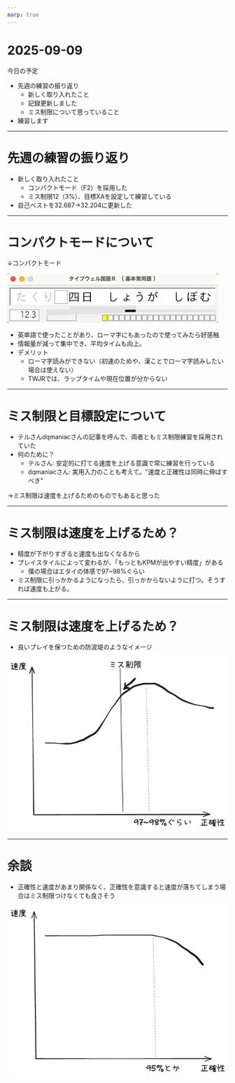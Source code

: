 ```yaml
---
marp: true
---
```


# 2025-09-09

今日の予定

- 先週の練習の振り返り
  - 新しく取り入れたこと
  - 記録更新しました
  - ミス制限について思っていること
- 練習します

---

# 先週の練習の振り返り

- 新しく取り入れたこと
  - コンパクトモード（F2）を採用した
  - ミス制限12（3%）、目標XAを設定して練習している
- 自己ベストを32.687→32.204に更新した

---

# コンパクトモードについて

↓コンパクトモード

![コンパクトモード](./twjr-compact-mode.png)

- 英単語で使ったことがあり、ローマ字にもあったので使ってみたら好感触
- 情報量が減って集中でき、平均タイムも向上。
- デメリット
  - ローマ字読みができない（初速のためや、漢ことでローマ字読みしたい場合は使えない）
  - TWJRでは、ラップタイムや現在位置が分からない

---

# ミス制限と目標設定について

- テルさんdqmaniacさんの記事を呼んで、両者ともミス制限練習を採用されていた
- 何のために？
  - テルさん: 安定的に打てる速度を上げる意識で常に練習を行っている
  - dqmaniacさん: 実用入力のことも考えて。"速度と正確性は同時に伸ばすべき"

→ミス制限は速度を上げるためのものでもあると思った

---

# ミス制限は速度を上げるため？

- 精度が下がりすぎると速度も出なくなるから
- プレイスタイルによって変わるが、「もっともKPMが出やすい精度」がある
  - 僕の場合はエタイの体感で97~98%ぐらい
- ミス制限に引っかかるようになったら、引っかからないように打つ。そうすれば速度も上がる。

---

# ミス制限は速度を上げるため？

- 良いプレイを保つための防波堤のようなイメージ

<img src="./accuracy-and-speed.png" width="600">


---

# 余談

- 正確性と速度があまり関係なく、正確性を意識すると速度が落ちてしまう場合はミス制限つけなくても良さそう

<img src="./accuracy-and-speed-2.png" width="600">
